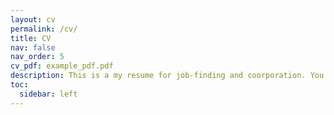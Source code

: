 ```yaml
---
layout: cv
permalink: /cv/
title: CV
nav: false
nav_order: 5
cv_pdf: example_pdf.pdf
description: This is a my resume for job-finding and coorporation. You can also access the PDF version at the top pdf download button.
toc:
  sidebar: left
---
```

